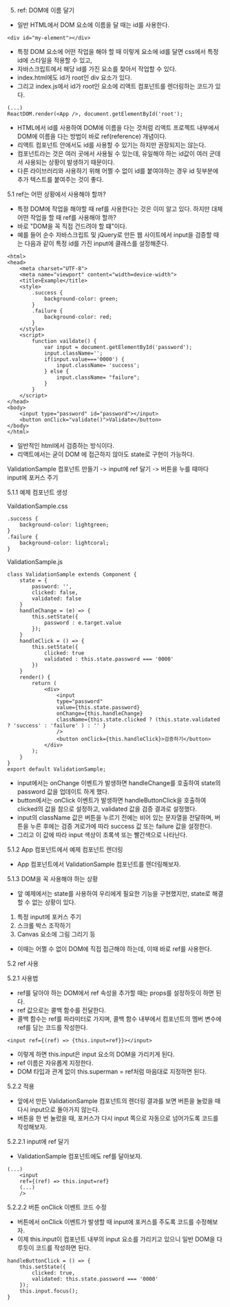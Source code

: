 5. ref: DOM에 이름 달기

- 일반 HTML에서 DOM 요소에 이름을 달 때는 id를 사용한다.
```
<div id="my-element"></div>
```
- 특정 DOM 요소에 어떤 작업을 해야 할 때 이렇게 요소에 id를 달면 css에서 특정 id에 스타일을 적용할 수 있고,
- 자바스크립트에서 해당 id를 가진 요소를 찾아서 작업할 수 있다.
- index.html에도 id가 root인 div 요소가 있다.
- 그리고 index.js에서 id가 root인 요소에 리액트 컴포넌트를 렌더링하는 코드가 있다.
```
(...)
ReactDOM.render(<App />, document.getElementById('root');
```
- HTML에서 id를 사용하여 DOM에 이름을 다는 것처럼 리액트 프로젝트 내부에서 DOM에 이름을 다는 방법이 바로 ref(reference) 개념이다.
- 리액트 컴포넌트 안에서도 id를 사용할 수 있기는 하지만 권장되지는 않는다.
- 컴포넌트라는 것은 여러 곳에서 사용될 수 있는데, 유일해야 하는 id값이 여러 군데서 사용되는 상황이 발생하기 때문이다.
- 다른 라이브러리와 사용하기 위해 어쩔 수 없이 id를 붙여야하는 경우 id 뒷부분에 추가 텍스트를 붙여주는 것이 좋다.


5.1 ref는 어떤 상황에서 사용해야 할까?

- 특정 DOM에 작업을 해야할 때 ref를 사용한다는 것은 이미 알고 있다. 하지만 대체 어떤 작업을 할 때 ref를 사용해야 할까?
- 바로 "DOM을 꼭 직접 건드려야 할 떄"이다.
- 예를 들어 순수 자바스크립트 및 jQuery로 만든 웹 사이트에서 input을 검증할 때는 다음과 같이 특정 id를 가진 input에 클래스를 설정해준다.
```
<html>
<head>
	<meta charset="UTF-8">
	<meta name="viewport" content="width=device-width">
	<title>Example</title>
	<style>
		.success {
			background-color: green;
		}
		.failure {
			background-color: red;
		}
	</style>
	<script>
		function vaildate() {
			var input = document.getElementById('password');
			input.className='';
			if(input.value==='0000') {
				input.className= 'success';
			} else {
				input.className= "failure";
			}
		}
	</script>
</head>
<body>
	<input type="password" id="password"></input>
	<button onClick="validate()">Validate</button>
</body>
</html>
```
- 일반적인 html에서 검증하는 방식이다.
- 리액트에서는 굳이 DOM 에 접근하지 않아도 state로 구현이 가능하다.

ValidationSample 컴포넌트 만들기 -> input에 ref 달기 -> 버튼을 누를 때마다 input에 포커스 주기



5.1.1 예제 컴포넌트 생성

VaildationSample.css
```
.success {
	background-color: lightgreen;
}
.failure {
	background-color: lightcoral;
}
```

ValidationSample.js
```
class ValidationSample extends Component {
	state = {
		password: '',
		clicked: false,
		validated: false
	}
	handleChange = (e) => {
		this.setState({
			password : e.target.value
		});
	}
	handleClick = () => {
		this.setState({
			clicked: true
			validated : this.state.password === '0000'
		})
	}
	render() {
		return (
			<div>
				<input
				type="password"
				value={this.state.password}
				onChange={this.handleChange}
				className={this.state.clicked ? (this.state.validated ? 'success' : 'failure' ) : '' }
				/>
				<button onClick={this.handleClick}>검증하기</button>
			</div>
		);
	}
}
export default ValidationSample;
```

- input에서는 onChange 이벤트가 발생하면 handleChange를 호출하여 state의 password 값을 업데이트 하게 했다.
- button에서는 onClick 이벤트가 발생하면 handleButtonClick을 호출하여 clicked의 값을 참으로 설정하고, validated 값을 검증 결과로 설정했다.
- input의 className 값은 버튼을 누르기 전에는 비어 있는 문자열을 전달하며, 버튼을 누른 후에는 검증 겨로가에 따라 success 값 또는 failure 값을 설정한다.
- 그리고 이 값에 따라 input 색상이 초록색 또는 빨간색으로 나타난다.


5.1.2 App 컴포넌트에서 예제 컴포넌트 렌더링

- App 컴포넌트에서 ValidationSample 컴포넌트를 렌더링해보자.


5.1.3 DOM을 꼭 사용해야 하는 상황

- 앞 예제에서는 state를 사용하여 우리에게 필요한 기능을 구현했지만, state로 해결할 수 없는 상황이 있다.
1) 특정 input에 포커스 주기
2) 스크롤 박스 조작하기
3) Canvas 요소에 그림 그리기 등
- 이때는 어쩔 수 없이 DOM에 직접 접근해야 하는데, 이때 바로 ref를 사용한다.


5.2 ref 사용


5.2.1 사용법

- ref를 달아야 하는 DOM에서 ref 속성을 추가할 때는 props를 설정하듯이 하면 된다.
- ref 값으로는 콜백 함수를 전달한다. 
- 콜백 함수는 ref를 파라미터로 가지며, 콜백 함수 내부에서 컴포넌트의 멤버 변수에 ref를 담는 코드를 작성한다.
```
<input ref={(ref) => {this.input=ref}}></input>
```
- 이렇게 하면 this.input은 input 요소의 DOM을 가리키게 된다.
- ref 이름은 자유롭게 지정한다.
- DOM 타입과 관계 없이 this.superman = ref처럼 마음대로 지정하면 된다.

5.2.2 적용

- 앞에서 만든 ValidationSample 컴포넌트의 렌더링 결과를 보면 버튼을 눌렀을 때 다시 input으로 돌아가지 않는다.
- 버튼을 한 번 눌렀을 때, 포커스가 다시 input 쪽으로 자동으로 넘어가도록 코드를 작성해보자.


5.2.2.1 input에 ref 달기

- ValidationSample 컴포넌트에도 ref를 달아보자.
```
(...)
	<input
	ref={(ref) => this.input=ref}
	(...)
	/>
```

5.2.2.2 버튼 onClick 이벤트 코드 수정

- 버튼에서 onClick 이벤트가 발생할 때 input에 포커스를 주도록 코드를 수정해보자.
- 이제 this.input이 컴포넌트 내부의 input 요소를 가리키고 있으니 일반 DOM을 다루듯이 코드를 작성하면 된다.

```
handleButtonClick = () => {
	this.setState({
		clicked: true,
		validated: this.state.password === '0000'
	});
	this.input.focus();
}
```

